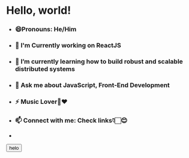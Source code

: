 
  <body>
    <h1>Hello, world!</h1>
  <ul>
  <li><h3>😄Pronouns: He/Him</h3></li>
  <li><h3>🥤 I'm Currently working on ReactJS<h3></li>
  <li><h3>🌱 I’m currently learning how to build robust and scalable distributed systems</h3></li>
  <li><h3>💬 Ask me about JavaScript, Front-End Development</h3></li>
  <li><h3>⚡ Music Lover🎵❤️</h3></li>
  <li><h3>📫 Connect with me: Check links👇🏻😊</h3><li>
</ul>
  <button>helo</button>
  </body>

